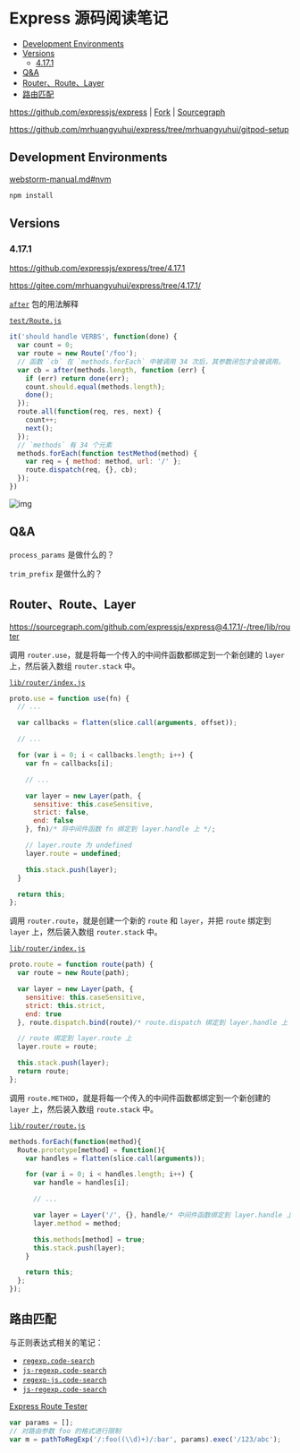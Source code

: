 <!-- #express-code -->
<!-- omit in toc -->
# Express 源码阅读笔记

- [Development Environments](#development-environments)
- [Versions](#versions)
  - [4.17.1](#4171)
- [Q&A](#qa)
- [Router、Route、Layer](#routerroutelayer)
- [路由匹配](#路由匹配)

<https://github.com/expressjs/express> | [Fork](https://github.com/mrhuangyuhui/express) | [Sourcegraph](https://sourcegraph.com/github.com/expressjs/express)

<https://github.com/mrhuangyuhui/express/tree/mrhuangyuhui/gitpod-setup>

## Development Environments

[webstorm-manual.md#nvm](/ide/webstorm-manual.md)

```bash
npm install
```

## Versions

### 4.17.1

<https://github.com/expressjs/express/tree/4.17.1>

<https://gitee.com/mrhuangyuhui/express/tree/4.17.1/>

[`after`](https://npm.taobao.org/package/after) 包的用法解释

[`test/Route.js`](https://sourcegraph.com/github.com/expressjs/express@4.17.1/-/blob/test/Route.js#L32)

```js
it('should handle VERBS', function(done) {
  var count = 0;
  var route = new Route('/foo');
  // 函数 `cb` 在 `methods.forEach` 中被调用 34 次后，其参数闭包才会被调用。
  var cb = after(methods.length, function (err) {
    if (err) return done(err);
    count.should.equal(methods.length);
    done();
  });
  route.all(function(req, res, next) {
    count++;
    next();
  });
  // `methods` 有 34 个元素
  methods.forEach(function testMethod(method) {
    var req = { method: method, url: '/' };
    route.dispatch(req, {}, cb);
  });
})
```

![img](https://gitee.com/mrhuangyuhui/images/raw/master/express/express-methods-1.jpg)

## Q&A

`process_params` 是做什么的？

`trim_prefix` 是做什么的？

## Router、Route、Layer

<https://sourcegraph.com/github.com/expressjs/express@4.17.1/-/tree/lib/router>

调用 `router.use`，就是将每一个传入的中间件函数都绑定到一个新创建的 `layer` 上，然后装入数组 `router.stack` 中。

[`lib/router/index.js`](https://sourcegraph.com/github.com/expressjs/express@4.17.1/-/blob/lib/router/index.js#L428)

```js
proto.use = function use(fn) {
  // ...

  var callbacks = flatten(slice.call(arguments, offset));

  // ...

  for (var i = 0; i < callbacks.length; i++) {
    var fn = callbacks[i];

    // ...

    var layer = new Layer(path, {
      sensitive: this.caseSensitive,
      strict: false,
      end: false
    }, fn)/* 将中间件函数 fn 绑定到 layer.handle 上 */;

    // layer.route 为 undefined
    layer.route = undefined;

    this.stack.push(layer);
  }

  return this;
};
```

调用 `router.route`，就是创建一个新的 `route` 和 `layer`，并把 `route` 绑定到 `layer` 上，然后装入数组 `router.stack` 中。

[`lib/router/index.js`](https://sourcegraph.com/github.com/expressjs/express@4.17.1/-/blob/lib/router/index.js#L491)

```js
proto.route = function route(path) {
  var route = new Route(path);

  var layer = new Layer(path, {
    sensitive: this.caseSensitive,
    strict: this.strict,
    end: true
  }, route.dispatch.bind(route)/* route.dispatch 绑定到 layer.handle 上 */);

  // route 绑定到 layer.route 上
  layer.route = route;

  this.stack.push(layer);
  return route;
};
```

调用 `route.METHOD`，就是将每一个传入的中间件函数都绑定到一个新创建的 `layer` 上，然后装入数组 `route.stack` 中。

[`lib/router/route.js`](https://sourcegraph.com/github.com/expressjs/express@4.17.1/-/blob/lib/router/route.js#L192)

```js
methods.forEach(function(method){
  Route.prototype[method] = function(){
    var handles = flatten(slice.call(arguments));

    for (var i = 0; i < handles.length; i++) {
      var handle = handles[i];

      // ...

      var layer = Layer('/', {}, handle/* 中间件函数绑定到 layer.handle 上 */);
      layer.method = method;

      this.methods[method] = true;
      this.stack.push(layer);
    }

    return this;
  };
});
```

## 路由匹配

与正则表达式相关的笔记：

- [`regexp.code-search`](/searches/regexp)
- [`js-regexp.code-search`](/searches/js-regexp.code-search)
- [`regexp-js.code-search`](/searches/regexp-js.code-search)
- [`js-regexp.code-search`](/searches/js-regexp.code-search)

[Express Route Tester](http://forbeslindesay.github.io/express-route-tester/)

```js
var params = [];
// 对路由参数 foo 的格式进行限制
var m = pathToRegExp('/:foo((\\d)+)/:bar', params).exec('/123/abc');
```

